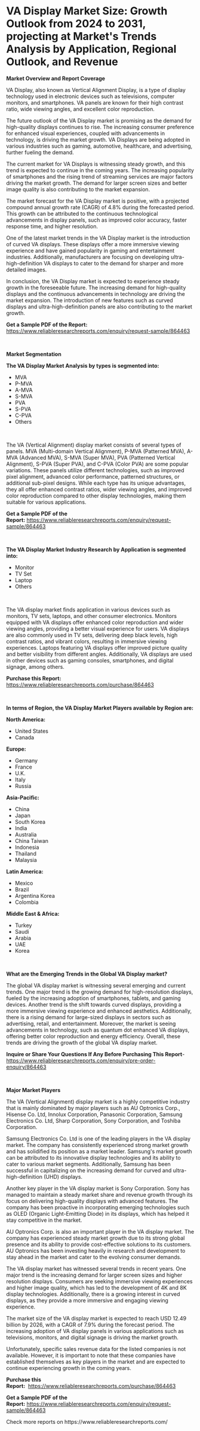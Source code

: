 <p><h1>VA Display Market Size: Growth Outlook from 2024 to 2031, projecting at Market's Trends Analysis by Application, Regional Outlook, and Revenue</h1></p><p><strong>Market Overview and Report Coverage</strong></p>
<p><p>VA Display, also known as Vertical Alignment Display, is a type of display technology used in electronic devices such as televisions, computer monitors, and smartphones. VA panels are known for their high contrast ratio, wide viewing angles, and excellent color reproduction.</p><p>The future outlook of the VA Display market is promising as the demand for high-quality displays continues to rise. The increasing consumer preference for enhanced visual experiences, coupled with advancements in technology, is driving the market growth. VA Displays are being adopted in various industries such as gaming, automotive, healthcare, and advertising, further fueling the demand.</p><p>The current market for VA Displays is witnessing steady growth, and this trend is expected to continue in the coming years. The increasing popularity of smartphones and the rising trend of streaming services are major factors driving the market growth. The demand for larger screen sizes and better image quality is also contributing to the market expansion.</p><p>The market forecast for the VA Display market is positive, with a projected compound annual growth rate (CAGR) of 4.8% during the forecasted period. This growth can be attributed to the continuous technological advancements in display panels, such as improved color accuracy, faster response time, and higher resolution.</p><p>One of the latest market trends in the VA Display market is the introduction of curved VA displays. These displays offer a more immersive viewing experience and have gained popularity in gaming and entertainment industries. Additionally, manufacturers are focusing on developing ultra-high-definition VA displays to cater to the demand for sharper and more detailed images.</p><p>In conclusion, the VA Display market is expected to experience steady growth in the foreseeable future. The increasing demand for high-quality displays and the continuous advancements in technology are driving the market expansion. The introduction of new features such as curved displays and ultra-high-definition panels are also contributing to the market growth.</p></p>
<p><strong>Get a Sample PDF of the Report:</strong> <a href="https://www.reliableresearchreports.com/enquiry/request-sample/864463">https://www.reliableresearchreports.com/enquiry/request-sample/864463</a></p>
<p>&nbsp;</p>
<p><strong>Market Segmentation</strong></p>
<p><strong>The VA Display Market Analysis by types is segmented into:</strong></p>
<p><ul><li>MVA</li><li>P-MVA</li><li>A-MVA</li><li>S-MVA</li><li>PVA</li><li>S-PVA</li><li>C-PVA</li><li>Others</li></ul></p>
<p>&nbsp;</p>
<p><p>The VA (Vertical Alignment) display market consists of several types of panels. MVA (Multi-domain Vertical Alignment), P-MVA (Patterned MVA), A-MVA (Advanced MVA), S-MVA (Super MVA), PVA (Patterned Vertical Alignment), S-PVA (Super PVA), and C-PVA (Color PVA) are some popular variations. These panels utilize different technologies, such as improved pixel alignment, advanced color performance, patterned structures, or additional sub-pixel designs. While each type has its unique advantages, they all offer enhanced contrast ratios, wider viewing angles, and improved color reproduction compared to other display technologies, making them suitable for various applications.</p></p>
<p><strong>Get a Sample PDF of the Report:</strong>&nbsp;<a href="https://www.reliableresearchreports.com/enquiry/request-sample/864463">https://www.reliableresearchreports.com/enquiry/request-sample/864463</a></p>
<p>&nbsp;</p>
<p><strong>The VA Display Market Industry Research by Application is segmented into:</strong></p>
<p><ul><li>Monitor</li><li>TV Set</li><li>Laptop</li><li>Others</li></ul></p>
<p>&nbsp;</p>
<p><p>The VA display market finds application in various devices such as monitors, TV sets, laptops, and other consumer electronics. Monitors equipped with VA displays offer enhanced color reproduction and wider viewing angles, providing a better visual experience for users. VA displays are also commonly used in TV sets, delivering deep black levels, high contrast ratios, and vibrant colors, resulting in immersive viewing experiences. Laptops featuring VA displays offer improved picture quality and better visibility from different angles. Additionally, VA displays are used in other devices such as gaming consoles, smartphones, and digital signage, among others.</p></p>
<p><strong>Purchase this Report:</strong>&nbsp; <a href="https://www.reliableresearchreports.com/purchase/864463">https://www.reliableresearchreports.com/purchase/864463</a></p>
<p>&nbsp;</p>
<p><strong>In terms of Region, the VA Display Market Players available by Region are:</strong></p>
<p>
    <p> <strong> North America: </strong>
        <ul>
            <li>United States</li>
            <li>Canada</li>
        </ul>
        </p> 
    <p> <strong> Europe: </strong>
        <ul>
            <li>Germany</li>
            <li>France</li>
            <li>U.K.</li>
            <li>Italy</li>
            <li>Russia</li>
        </ul>
        </p> 
    <p> <strong> Asia-Pacific: </strong>
        <ul>
            <li>China</li>
            <li>Japan</li>
            <li>South Korea</li>
            <li>India</li>
            <li>Australia</li>
            <li>China Taiwan</li>
            <li>Indonesia</li>
            <li>Thailand</li>
            <li>Malaysia</li>
        </ul>
        </p> 
    <p> <strong> Latin America: </strong>
        <ul>
            <li>Mexico</li>
            <li>Brazil</li>
            <li>Argentina Korea</li>
            <li>Colombia</li>
        </ul>
        </p> 
    <p> <strong> Middle East & Africa: </strong>
        <ul>
            <li>Turkey</li>
            <li>Saudi</li>
            <li>Arabia</li>
            <li>UAE</li>
            <li>Korea</li>
        </ul>
    </p>
    </p>
<p>&nbsp;</p>
<p><strong>What are the Emerging Trends in the Global VA Display market?</strong></p>
<p><p>The global VA display market is witnessing several emerging and current trends. One major trend is the growing demand for high-resolution displays, fueled by the increasing adoption of smartphones, tablets, and gaming devices. Another trend is the shift towards curved displays, providing a more immersive viewing experience and enhanced aesthetics. Additionally, there is a rising demand for large-sized displays in sectors such as advertising, retail, and entertainment. Moreover, the market is seeing advancements in technology, such as quantum dot enhanced VA displays, offering better color reproduction and energy efficiency. Overall, these trends are driving the growth of the global VA display market.</p></p>
<p><strong>Inquire or Share Your Questions If Any Before Purchasing This Report</strong>- <a href="https://www.reliableresearchreports.com/enquiry/pre-order-enquiry/864463">https://www.reliableresearchreports.com/enquiry/pre-order-enquiry/864463</a></p>
<p>&nbsp;</p>
<p><strong>Major Market Players</strong></p>
<p><p>The VA (Vertical Alignment) display market is a highly competitive industry that is mainly dominated by major players such as AU Optronics Corp., Hisense Co. Ltd, Innolux Corporation, Panasonic Corporation, Samsung Electronics Co. Ltd, Sharp Corporation, Sony Corporation, and Toshiba Corporation.</p><p>Samsung Electronics Co. Ltd is one of the leading players in the VA display market. The company has consistently experienced strong market growth and has solidified its position as a market leader. Samsung's market growth can be attributed to its innovative display technologies and its ability to cater to various market segments. Additionally, Samsung has been successful in capitalizing on the increasing demand for curved and ultra-high-definition (UHD) displays.</p><p>Another key player in the VA display market is Sony Corporation. Sony has managed to maintain a steady market share and revenue growth through its focus on delivering high-quality displays with advanced features. The company has been proactive in incorporating emerging technologies such as OLED (Organic Light-Emitting Diode) in its displays, which has helped it stay competitive in the market.</p><p>AU Optronics Corp. is also an important player in the VA display market. The company has experienced steady market growth due to its strong global presence and its ability to provide cost-effective solutions to its customers. AU Optronics has been investing heavily in research and development to stay ahead in the market and cater to the evolving consumer demands.</p><p>The VA display market has witnessed several trends in recent years. One major trend is the increasing demand for larger screen sizes and higher resolution displays. Consumers are seeking immersive viewing experiences and higher image quality, which has led to the development of 4K and 8K display technologies. Additionally, there is a growing interest in curved displays, as they provide a more immersive and engaging viewing experience.</p><p>The market size of the VA display market is expected to reach USD 12.49 billion by 2026, with a CAGR of 7.9% during the forecast period. The increasing adoption of VA display panels in various applications such as televisions, monitors, and digital signage is driving the market growth.</p><p>Unfortunately, specific sales revenue data for the listed companies is not available. However, it is important to note that these companies have established themselves as key players in the market and are expected to continue experiencing growth in the coming years.</p></p>
<p><strong>Purchase this Report:</strong>&nbsp;&nbsp;<a href="https://www.reliableresearchreports.com/purchase/864463">https://www.reliableresearchreports.com/purchase/864463</a></p>
<p></p>
<p><strong>Get a Sample PDF of the Report:</strong>&nbsp;<a href="https://www.reliableresearchreports.com/enquiry/request-sample/864463">https://www.reliableresearchreports.com/enquiry/request-sample/864463</a></p>
<p>Check more reports on https://www.reliableresearchreports.com/</p>